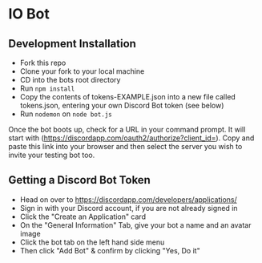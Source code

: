 # IO Bot 

## Development Installation
- Fork this repo
- Clone your fork to your local machine
- CD into the bots root directory
- Run `npm install`
- Copy the contents of tokens-EXAMPLE.json into a new file called tokens.json, entering your own Discord Bot token (see below)
- Run `nodemon` on `node bot.js`

Once the bot boots up, check for a URL in your command prompt. It will start with (https://discordapp.com/oauth2/authorize?client_id=). Copy and paste this link into your browser and then select the server you wish to invite your testing bot too.

## Getting a Discord Bot Token
- Head on over to https://discordapp.com/developers/applications/
- Sign in with your Discord account, if you are not already signed in
- Click the "Create an Application" card
- On the "General Information" Tab, give your bot a name and an avatar image
- Click the bot tab on the left hand side menu
- Then click "Add Bot" & confirm by clicking "Yes, Do it"